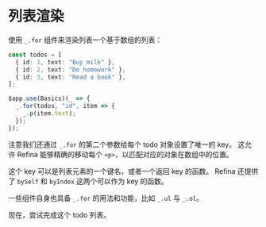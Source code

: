 # 列表渲染

使用 `_.for` 组件来渲染列表一个基于数组的列表：

```ts
const todos = [
  { id: 1, text: "Buy milk" },
  { id: 2, text: "Do homework" },
  { id: 3, text: "Read a book" },
];

$app.use(Basics)(_ => {
  _.for(todos, "id", item => {
    _.p(item.text);
  });
});
```

注意我们还通过 `_.for` 的第二个参数给每个 todo 对象设置了唯一的 key。 这允许 Refina 能够精确的移动每个 `<p>`，以匹配对应的对象在数组中的位置。

这个 key 可以是列表元素的一个键名，或者一个返回 key 的函数。 Refina 还提供了 `bySelf` 和 `byIndex` 这两个可以作为 key 的函数。

一些组件自身也具备 `_.for` 的用法和功能，比如 `_.ul` 与 `_.ol`。

现在，尝试完成这个 todo 列表。
